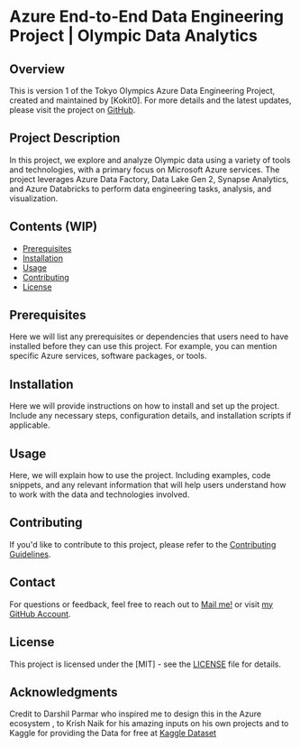 # Azure End-to-End Data Engineering Project | Olympic Data Analytics

## Overview
This is version 1 of the Tokyo Olympics Azure Data Engineering Project, created and maintained by [Kokit0]. For more details and the latest updates, please visit the project on [GitHub](https://github.com/Kokit0/Tokyo-Olympics-Azure-Data-Eng-Project).

## Project Description
In this project, we explore and analyze Olympic data using a variety of tools and technologies, with a primary focus on Microsoft Azure services. The project leverages Azure Data Factory, Data Lake Gen 2, Synapse Analytics, and Azure Databricks to perform data engineering tasks, analysis, and visualization.

## Contents (WIP)
- [Prerequisites](#prerequisites)
- [Installation](#installation)
- [Usage](#usage)
- [Contributing](#contributing)
- [License](#license)

## Prerequisites
Here we will list any prerequisites or dependencies that users need to have installed before they can use this project. For example, you can mention specific Azure services, software packages, or tools.

## Installation

Here we will provide instructions on how to install and set up the project. Include any necessary steps, configuration details, and installation scripts if applicable.

## Usage
Here, we will explain how to use the project. Including examples, code snippets, and any relevant information that will help users understand how to work with the data and technologies involved.

## Contributing
If you'd like to contribute to this project, please refer to the [Contributing Guidelines](CONTRIBUTING.md).

## Contact
For questions or feedback, feel free to reach out to [Mail me!]( jorge.amaya.s@gmail.com) or visit [my GitHub Account](https://github.com/Kokit0).

## License
This project is licensed under the [MIT] - see the [LICENSE](LICENSE) file for details.


## Acknowledgments
Credit to Darshil Parmar who inspired me to design this in the Azure ecosystem , to Krish Naik for his amazing inputs on his own projects and to Kaggle for providing the Data for free at [Kaggle Dataset](https://www.youtube.com/redirect?event=video_description&redir_token=QUFFLUhqbWZ2VU9GWGdnZXEwaC1kSDRNTkJlVXFaS2JaUXxBQ3Jtc0tsX0JaVlNiaW82Q0tSODlhUzhMLUtyVnNWb0RXdmc1V0xqS09GWmlYLVByb1M5QklCTGxZb3h6eGktbjJacHdSa1lJX2diV3VnMkF2c3FvU2ZxYnViZ2s0bmZGLUpxbXBVZzRjQ2VBWndyajVFZGZUcw&q=https%3A%2F%2Fwww.kaggle.com%2Fdatasets%2Farjunprasadsarkhel%2F2021-olympics-in-tokyo&v=IaA9YNlg5hM)